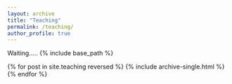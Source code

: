 ```yaml
---
layout: archive
title: "Teaching"
permalink: /teaching/
author_profile: true
---
```

Waiting.....
{% include base_path %}

{% for post in site.teaching reversed %}
  {% include archive-single.html %}
{% endfor %}
